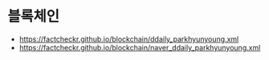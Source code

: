 # 블록체인
- https://factcheckr.github.io/blockchain/ddaily_parkhyunyoung.xml
- https://factcheckr.github.io/blockchain/naver_ddaily_parkhyunyoung.xml

